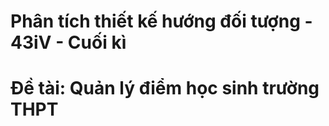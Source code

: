 # Phân tích thiết kế hướng đối tượng - 43iV - Cuối kì
# Đề tài: Quản lý điểm học sinh trường THPT


